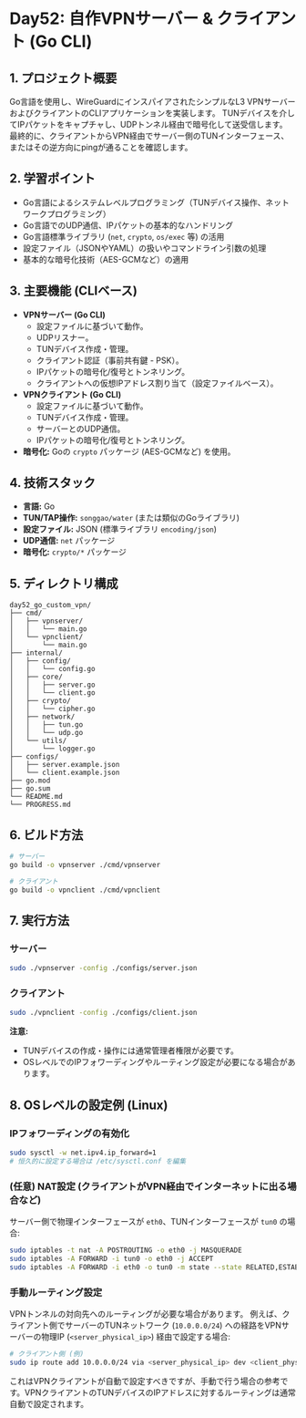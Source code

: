 # Day52: 自作VPNサーバー & クライアント (Go CLI)

## 1. プロジェクト概要

Go言語を使用し、WireGuardにインスパイアされたシンプルなL3 VPNサーバーおよびクライアントのCLIアプリケーションを実装します。
TUNデバイスを介してIPパケットをキャプチャし、UDPトンネル経由で暗号化して送受信します。
最終的に、クライアントからVPN経由でサーバー側のTUNインターフェース、またはその逆方向にpingが通ることを確認します。

## 2. 学習ポイント

- Go言語によるシステムレベルプログラミング（TUNデバイス操作、ネットワークプログラミング）
- Go言語でのUDP通信、IPパケットの基本的なハンドリング
- Go言語標準ライブラリ (`net`, `crypto`, `os/exec` 等) の活用
- 設定ファイル（JSONやYAML）の扱いやコマンドライン引数の処理
- 基本的な暗号化技術（AES-GCMなど）の適用

## 3. 主要機能 (CLIベース)

- **VPNサーバー (Go CLI)**
    - 設定ファイルに基づいて動作。
    - UDPリスナー。
    - TUNデバイス作成・管理。
    - クライアント認証（事前共有鍵 - PSK）。
    - IPパケットの暗号化/復号とトンネリング。
    - クライアントへの仮想IPアドレス割り当て（設定ファイルベース）。
- **VPNクライアント (Go CLI)**
    - 設定ファイルに基づいて動作。
    - TUNデバイス作成・管理。
    - サーバーとのUDP通信。
    - IPパケットの暗号化/復号とトンネリング。
- **暗号化:** Goの `crypto` パッケージ (AES-GCMなど) を使用。

## 4. 技術スタック

- **言語:** Go
- **TUN/TAP操作:** `songgao/water` (または類似のGoライブラリ)
- **設定ファイル:** JSON (標準ライブラリ `encoding/json`)
- **UDP通信:** `net` パッケージ
- **暗号化:** `crypto/*` パッケージ

## 5. ディレクトリ構成

```plaintext
day52_go_custom_vpn/
├── cmd/
│   ├── vpnserver/
│   │   └── main.go
│   └── vpnclient/
│       └── main.go
├── internal/
│   ├── config/
│   │   └── config.go
│   ├── core/
│   │   ├── server.go
│   │   └── client.go
│   ├── crypto/
│   │   └── cipher.go
│   ├── network/
│   │   ├── tun.go
│   │   └── udp.go
│   └── utils/
│       └── logger.go
├── configs/
│   ├── server.example.json
│   └── client.example.json
├── go.mod
├── go.sum
└── README.md
└── PROGRESS.md
```

## 6. ビルド方法

```bash
# サーバー
go build -o vpnserver ./cmd/vpnserver

# クライアント
go build -o vpnclient ./cmd/vpnclient
```

## 7. 実行方法

### サーバー
```bash
sudo ./vpnserver -config ./configs/server.json
```

### クライアント
```bash
sudo ./vpnclient -config ./configs/client.json
```

**注意:**
- TUNデバイスの作成・操作には通常管理者権限が必要です。
- OSレベルでのIPフォワーディングやルーティング設定が必要になる場合があります。

## 8. OSレベルの設定例 (Linux)

### IPフォワーディングの有効化
```bash
sudo sysctl -w net.ipv4.ip_forward=1
# 恒久的に設定する場合は /etc/sysctl.conf を編集
```

### (任意) NAT設定 (クライアントがVPN経由でインターネットに出る場合など)
サーバー側で物理インターフェースが `eth0`、TUNインターフェースが `tun0` の場合:
```bash
sudo iptables -t nat -A POSTROUTING -o eth0 -j MASQUERADE
sudo iptables -A FORWARD -i tun0 -o eth0 -j ACCEPT
sudo iptables -A FORWARD -i eth0 -o tun0 -m state --state RELATED,ESTABLISHED -j ACCEPT
```

### 手動ルーティング設定
VPNトンネルの対向先へのルーティングが必要な場合があります。
例えば、クライアント側でサーバーのTUNネットワーク (`10.0.0.0/24`) への経路をVPNサーバーの物理IP (`<server_physical_ip>`) 経由で設定する場合:
```bash
# クライアント側 (例)
sudo ip route add 10.0.0.0/24 via <server_physical_ip> dev <client_physical_interface>
```
これはVPNクライアントが自動で設定すべきですが、手動で行う場合の参考です。VPNクライアントのTUNデバイスのIPアドレスに対するルーティングは通常自動で設定されます。
